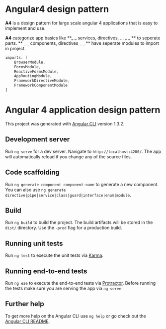 
# Angular4 design pattern

**A4** is a design pattern for large scale angular 4 applications that is easy to implement and use.

**A4** categorize app basics like **_ _ services, directives, ... _ _ ** to seperate parts. ** _ _ components, directives _ _ ** have seperate modules to import in project.

```typescript
imports: [
    BrowserModule,
    FormsModule,
    ReactiveFormsModule,
    AppRoutingModule,
    FrameworkDirectiveModule,
    FrameworkComponentModule
]
```


# Angular 4 application design pattern

This project was generated with [Angular CLI](https://github.com/angular/angular-cli) version 1.3.2.

## Development server

Run `ng serve` for a dev server. Navigate to `http://localhost:4200/`. The app will automatically reload if you change any of the source files.

## Code scaffolding

Run `ng generate component component-name` to generate a new component. You can also use `ng generate directive|pipe|service|class|guard|interface|enum|module`.

## Build

Run `ng build` to build the project. The build artifacts will be stored in the `dist/` directory. Use the `-prod` flag for a production build.

## Running unit tests

Run `ng test` to execute the unit tests via [Karma](https://karma-runner.github.io).

## Running end-to-end tests

Run `ng e2e` to execute the end-to-end tests via [Protractor](http://www.protractortest.org/).
Before running the tests make sure you are serving the app via `ng serve`.

## Further help

To get more help on the Angular CLI use `ng help` or go check out the [Angular CLI README](https://github.com/angular/angular-cli/blob/master/README.md).
